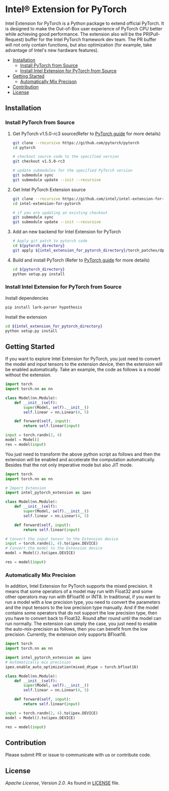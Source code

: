 # Intel® Extension for PyTorch

Intel Extension for PyTorch is a Python package to extend official PyTorch. It is designed to make the Out-of-Box user experience of PyTorch CPU better while achieving good performance. The extension also will be the PR(Pull-Request) buffer for the Intel PyTorch framework dev team. The PR buffer will not only contain functions, but also optimization (for example, take advantage of Intel's new hardware features).

 - [Installation](#installation)
	 - [Install PyTorch from Source](#install-pytorch-from-source)
	 - [Install Intel Extension for PyTorch from Source](#install-intel-extension-for-pytorch-from-source)
 - [Getting Started](#getting-started)
     - [Automatically Mix Precison](#automatically-mix-precision)
 - [Contribution](#contribution)
 - [License](#license)

## Installation

### Install PyTorch from Source

 1. Get PyTorch v1.5.0-rc3 source(Refer to [PyTorch guide](https://github.com/pytorch/pytorch#get-the-pytorch-source) for more details)
    ```bash
    git clone --recursive https://github.com/pytorch/pytorch
    cd pytorch

    # checkout source code to the specified version
    git checkout v1.5.0-rc3

    # update submodules for the specified PyTorch version
    git submodule sync
    git submodule update --init --recursive
    ```

 2. Get Intel PyTorch Extension source
    ```bash
    git clone --recursive https://github.com/intel/intel-extension-for-pytorch
    cd intel-extension-for-pytorch

    # if you are updating an existing checkout
    git submodule sync
    git submodule update --init --recursive
    ```

 3. Add an new backend for Intel Extension for PyTorch
    ```bash
    # Apply git patch to pytorch code
    cd ${pytorch_directory}
    git apply ${intel_extension_for_pytorch_directory}/torch_patches/dpcpp-v1.5-rc3.patch
    ```

 4. Build and install PyTorch (Refer to [PyTorch guide](https://github.com/pytorch/pytorch#install-pytorch) for more details)
    ```bash
    cd ${pytorch_directory}
    python setup.py install
    ```

### Install Intel Extension for PyTorch from Source
Install dependencies
```bash
pip install lark-parser hypothesis
```

Install the extension
```bash
cd ${intel_extension_for_pytorch_directory}
python setup.py install
```

## Getting Started

If you want to explore Intel Extension for PyTorch, you just need to convert the model and input tensors to the extension device, then the extension will be enabled automatically. Take an example, the code as follows is a model without the extension.
```python
import torch
import torch.nn as nn

class Model(nn.Module):
    def __init__(self):
        super(Model, self).__init__()
        self.linear = nn.Linear(4, 5)

    def forward(self, input):
        return self.linear(input)

input = torch.randn(2, 4)
model = Model()
res = model(input)
```
You just need to transform the above python script as follows and then the extension will be enabled and accelerate the computation automatically. Besides that the not only imperative mode but also JIT mode.
```python
import torch
import torch.nn as nn

# Import Extension
import intel_pytorch_extension as ipex

class Model(nn.Module):
    def __init__(self):
        super(Model, self).__init__()
        self.linear = nn.Linear(4, 5)

    def forward(self, input):
        return self.linear(input)

# Convert the input tensor to the Extension device
input = torch.randn(2, 4).to(ipex.DEVICE)
# Convert the model to the Extension device
model = Model().to(ipex.DEVICE)

res = model(input)
```

### Automatically Mix Precision
In addition, Intel Extension for PyTorch supports the mixed precision. It means that some operators of a model may run with Float32 and some other operators may run with BFloat16 or INT8.
In traditional, if you want to run a model with a low precision type, you need to convert the parameters and the input tensors to the low precision type manually. And if the model contains some operators that do not support the low precision type, then you have to convert back to Float32. Round after round until the model can run normally.
The extension can simply the case, you just need to enable the auto-mix-precision as follows, then you can benefit from the low precision. Currently, the extension only supports BFloat16.
```python
import torch
import torch.nn as nn

import intel_pytorch_extension as ipex
# Automatically mix precision
ipex.enable_auto_optimization(mixed_dtype = torch.bfloat16)

class Model(nn.Module):
    def __init__(self):
        super(Model, self).__init__()
        self.linear = nn.Linear(4, 5)

    def forward(self, input):
        return self.linear(input)

input = torch.randn(2, 4).to(ipex.DEVICE)
model = Model().to(ipex.DEVICE)

res = model(input)
```


## Contribution

Please submit PR or issue to communicate with us or contribute code.


## License

_Apache License_, Version _2.0_. As found in [LICENSE](https://github.com/intel/intel-extension-for-pytorch/blob/master/LICENSE.txt) file.
